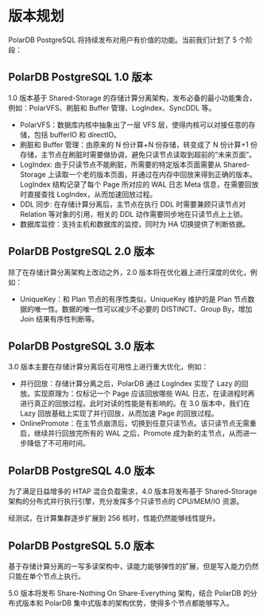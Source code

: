 # 版本规划

PolarDB PostgreSQL 将持续发布对用户有价值的功能。当前我们计划了 5 个阶段：

## PolarDB PostgreSQL 1.0 版本

1.0 版本基于 Shared-Storage 的存储计算分离架构，发布必备的最小功能集合，例如：PolarVFS、刷脏和 Buffer 管理、LogIndex、SyncDDL 等。

- PolarVFS：数据库内核中抽象出了一层 VFS 层，使得内核可以对接任意的存储，包括 bufferIO 和 directIO。
- 刷脏和 Buffer 管理：由原来的 N 份计算+N 份存储，转变成了 N 份计算+1 份存储，主节点在刷脏时需要做协调，避免只读节点读取到超前的“未来页面”。
- LogIndex: 由于只读节点不能刷脏，所需要的特定版本页面需要从 Shared-Storage 上读取一个老的版本页面，并通过在内存中回放来得到正确的版本。LogIndex 结构记录了每个 Page 所对应的 WAL 日志 Meta 信息，在需要回放时直接查找 LogIndex，从而加速回放过程。
- DDL 同步: 在存储计算分离后，主节点在执行 DDL 时需要兼顾只读节点对 Relation 等对象的引用，相关的 DDL 动作需要同步地在只读节点上上锁。
- 数据库监控：支持主机和数据库的监控，同时为 HA 切换提供了判断依据。

## PolarDB PostgreSQL 2.0 版本

除了在存储计算分离架构上改动之外，2.0 版本将在优化器上进行深度的优化，例如：

- UniqueKey：和 Plan 节点的有序性类似，UniqueKey 维护的是 Plan 节点数据的唯一性。数据的唯一性可以减少不必要的 DISTINCT、Group By，增加 Join 结果有序性判断等。

## PolarDB PostgreSQL 3.0 版本

3.0 版本主要在存储计算分离后在可用性上进行重大优化，例如：

- 并行回放：存储计算分离之后，PolarDB 通过 LogIndex 实现了 Lazy 的回放。实现原理为：仅标记一个 Page 应该回放哪些 WAL 日志，在读进程时再进行真正的回放过程。此时对读的性能是有影响的。在 3.0 版本中，我们在 Lazy 回放基础上实现了并行回放，从而加速 Page 的回放过程。
- OnlinePromote：在主节点崩溃后，切换到任意只读节点。该只读节点无需重启，继续并行回放完所有的 WAL 之后，Promote 成为新的主节点，从而进一步降低了不可用时间。

## PolarDB PostgreSQL 4.0 版本

为了满足日益增多的 HTAP 混合负载需求，4.0 版本将发布基于 Shared-Storage 架构的分布式并行执行引擎，充分发挥多个只读节点的 CPU/MEM/IO 资源。

经测试，在计算集群逐步扩展到 256 核时，性能仍然能够线性提升。

## PolarDB PostgreSQL 5.0 版本

基于存储计算分离的一写多读架构中，读能力能够弹性的扩展，但是写入能力仍然只能在单个节点上执行。  

5.0 版本将发布 Share-Nothing On Share-Everything 架构，结合 PolarDB 的分布式版本和 PolarDB 集中式版本的架构优势，使得多个节点都能够写入。
